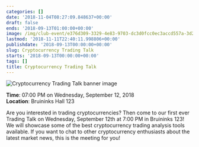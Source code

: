 ```yaml
---
categories: []
date: '2018-11-04T08:27:09.848637+00:00'
draft: false
ends: '2018-09-13T01:00:00+00:00'
image: /img/club-event/e376d309-3329-4e83-9703-dc3d0fcc0ec3accd557a-3d2a-4021-912b-acf2d3f1706a.png
lastmod: '2018-11-11T22:40:11.998806+00:00'
publishdate: '2018-09-13T00:00:00+00:00'
slug: Cryptocurrency Trading Talk
starts: '2018-09-13T00:00:00+00:00'
tags: []
title: Cryptocurrency Trading Talk
---
```


<img src="/img/club-event/e376d309-3329-4e83-9703-dc3d0fcc0ec3accd557a-3d2a-4021-912b-acf2d3f1706a.png" alt="Cryptocurrency Trading Talk banner image" /><br>
    <p class="eventInfo">
        <strong>Time</strong>: 07:00 PM on Wednesday, September 12, 2018<br>
        <strong>Location</strong>: Bruininks Hall 123
    </p>
    <p>Are you interested in trading cryptocurrencies? Then come to our first ever Trading Talk on Wednesday, September 12th at 7:00 PM in Bruininks 123! We will showcase some of the best cryptocurrency trading analysis tools available. If you want to chat to other cryptocurrency enthusiasts about the latest market news, this is the meeting for you!</p>
<p>&nbsp;</p>